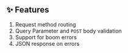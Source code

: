 ## ✨ Features

1. Request method routing
2. Query Parameter and `POST` body validation
3. Support for boom errors
4. JSON response on errors
